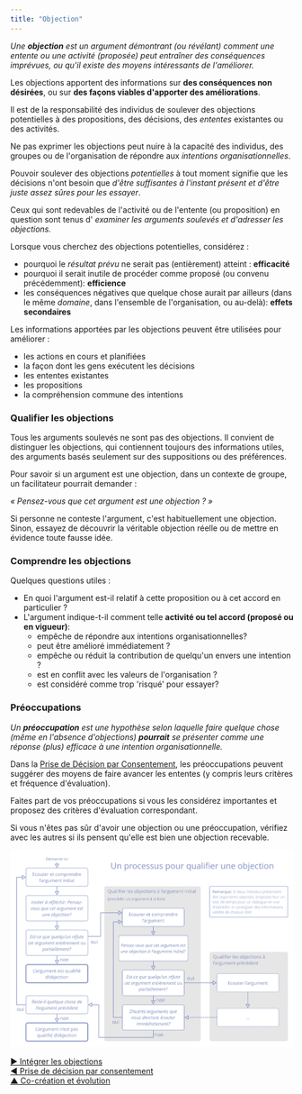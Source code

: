 ```yaml
---
title: "Objection"
---
```



_Une **objection** est un argument démontrant (ou révélant) comment une entente ou une activité (proposée) peut entraîner des conséquences imprévues, ou qu'il existe des moyens intéressants de l'améliorer._

Les objections apportent des informations sur **des conséquences non désirées**, ou sur **des façons viables d'apporter des améliorations**.

Il est de la responsabilité des individus de soulever des objections potentielles à des propositions, des décisions, des <dfn data-info="Entente: Une ligne directrice, un processus ou protocole établi de le but de guider le flux de valeur.">ententes</dfn> existantes ou des activités.

Ne pas exprimer les objections peut nuire à la capacité des individus, des groupes ou de l'organisation de répondre aux <dfn data-info="Moteur organisationnel: Une intention est le motif d’une personne ou d’un groupe à répondre à une situation particulière. Une intention est considérée comme une **intention organisationnelle** si y répondre aiderait l’organisation à générer de la valeur, à éliminer du gaspillage ou à éviter des dégâts.">intentions organisationnelles</dfn>.

Pouvoir soulever des objections *potentielles* à tout moment signifie que les décisions n'ont besoin que *d'être suffisantes à l'instant présent et d'être juste assez sûres pour les essayer*.

Ceux qui sont redevables de l'activité ou de l'entente (ou proposition) en question sont tenus d' *examiner les arguments soulevés et d'adresser les objections.*

Lorsque vous cherchez des objections potentielles, considérez :

- pourquoi le <dfn data-info="Résultat attendu: Le résultat escompté d&apos;une entente, d&apos;une action, d&apos;un projet ou d&apos;une stratégie.">résultat prévu</dfn> ne serait pas (entièrement) atteint : **efficacité**
- pourquoi il serait inutile de procéder comme proposé (ou convenu précédemment): **efficience**
- les conséquences négatives que quelque chose aurait par ailleurs (dans le même <dfn data-info="Domaine: Une zone d&apos;influence, d’activité et de prise de décisions distincte au sein d&apos;une organisation.">domaine</dfn>, dans l'ensemble de l'organisation, ou au-delà): **effets secondaires**

Les informations apportées par les objections peuvent être utilisées pour améliorer :

- les actions en cours et planifiées
- la façon dont les gens exécutent les décisions
- les ententes existantes
- les propositions
- la compréhension commune des intentions

### Qualifier les objections

Tous les arguments soulevés ne sont pas des objections. Il convient de distinguer les objections, qui contiennent toujours des informations utiles, des arguments basés seulement sur des suppositions ou des préférences.

Pour savoir si un argument est une objection, dans un contexte de groupe, un facilitateur pourrait demander :

*« Pensez-vous que cet argument est une objection ? »*

Si personne ne conteste l'argument, c'est habituellement une objection. Sinon, essayez de découvrir la véritable objection réelle ou de mettre en évidence toute fausse idée.

### Comprendre les objections

Quelques questions utiles :

- En quoi l'argument est-il relatif à cette proposition ou à cet accord en particulier ?
- L'argument indique-t-il comment telle **activité ou tel accord (proposé ou en vigueur)**: 
    - empêche de répondre aux intentions organisationnelles?
    - peut être amélioré immédiatement ?
    - empêche ou réduit la contribution de quelqu'un envers une intention ?
    - est en conflit avec les valeurs de l'organisation ?
    - est considéré comme trop 'risqué' pour essayer?

### Préoccupations

_Un **préoccupation** est une hypothèse selon laquelle faire quelque chose (même en l'absence d'objections) **pourrait** se présenter comme une réponse (plus) efficace à une intention organisationnelle._

Dans la [Prise de Décision par Consentement](consent-decision-making.html), les préoccupations peuvent suggérer des moyens de faire avancer les ententes (y compris leurs critères et fréquence d'évaluation).

Faites part de vos préoccupations si vous les considérez importantes et proposez des critères d'évaluation correspondant.

Si vous n'êtes pas sûr d'avoir une objection ou une préoccupation, vérifiez avec les autres si ils pensent qu'elle est bien une objection recevable.

![Un processus pour qualifier une objection](img/agreements/qualify-objection-process.png)

[&#9654; Intégrer les objections](resolve-objections.html)<br/>[&#9664; Prise de décision par consentement](consent-decision-making.html)<br/>[&#9650; Co-création et évolution](co-creation-and-evolution.html)

